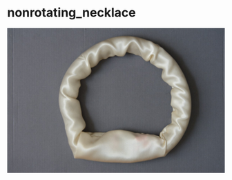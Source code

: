 # nonrotating_necklace


![alt text](https://raw.githubusercontent.com/PeterSewell/nonrotating_necklace/master/media/DSD_5264.JPG)
